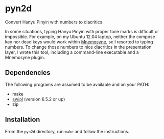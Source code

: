 pyn2d
=====

Convert Hanyu Pinyin with numbers to diacritics

In some situations, typing Hanyu Pinyin with proper tone marks is difficult or
impossible. For example, on my Ubuntu 12.04 laptop, neither the compose key nor
dead keys would work within [Mnemosyne](http://mnemosyne-proj.org/), so I
resorted to typing numbers. To change those numbers to nice diacritics in the
presentation layer, I wrote this tool, including a command-line executable and
a Mnemosyne plugin.

Dependencies
------------

The following programs are assumed to be available and on your PATH:

* make
* [swipl](http://www.swi-prolog.org/) (version 6.5.2 or up)
* zip

Installation
------------

From the `pyn2d` directory, run `make` and follow the instructions.
